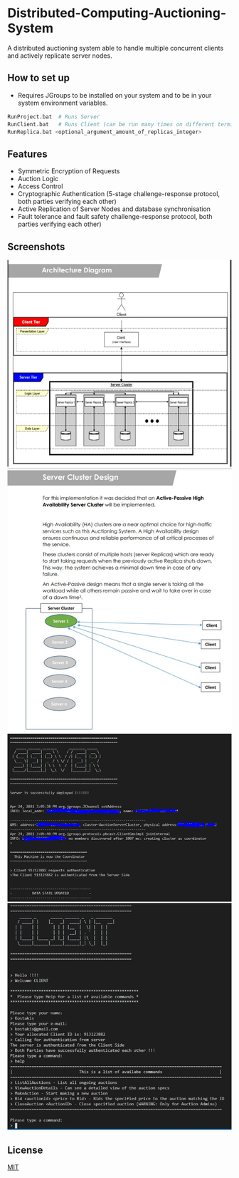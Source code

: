 # Distributed-Computing-Auctioning-System
A distributed auctioning system able to handle multiple concurrent clients and actively replicate server nodes.

## How to set up 

- Requires JGroups to be installed on your system and to be in your system environment variables.

```bash
RunProject.bat  # Runs Server 
RunClient.bat   # Runs Client (can be run many times on different terminals) 
RunReplica.bat <optional_argument_amount_of_replicas_integer>

```

## Features

- Symmetric Encryption of Requests
- Auction Logic
- Access Control
- Cryptographic Authentication (5-stage challenge-response protocol, both parties verifying each other)
- Active Replication of Server Nodes and database synchronisation
- Fault tolerance and fault safety challenge-response protocol, both parties verifying each other) 



## Screenshots 

![Alt text](https://github.com/Paris778/Distributed-Computing-Auctioning-System/blob/main/scrnShots/Capture.JPG "Title")
![Alt text](https://github.com/Paris778/Distributed-Computing-Auctioning-System/blob/main/scrnShots/Capture2.JPG "Title")
![Alt text](https://github.com/Paris778/Distributed-Computing-Auctioning-System/blob/main/scrnShots/Capture3.JPG "Title")
![Alt text](https://github.com/Paris778/Distributed-Computing-Auctioning-System/blob/main/scrnShots/Capture4.JPG "Title")


## License
[MIT](https://choosealicense.com/licenses/mit/)
